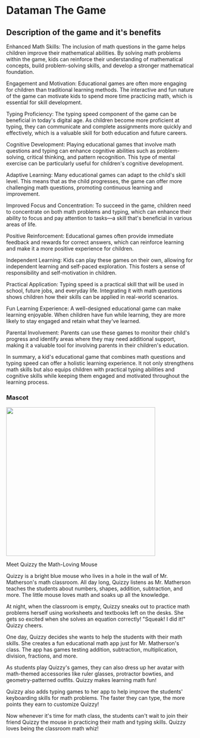 <h1>Dataman The Game</h1>


<h2>Description of the game and it's benefits</h2> 
<body>
  Enhanced Math Skills: The inclusion of math questions in the game helps children improve their mathematical abilities. By solving math problems within the game, kids can reinforce their understanding of mathematical concepts, build problem-solving skills, and develop a stronger mathematical foundation.

  Engagement and Motivation: Educational games are often more engaging for children than traditional learning methods. The interactive and fun nature of the game can motivate kids to spend more time practicing math, which is essential for skill development.

Typing Proficiency: The typing speed component of the game can be beneficial in today's digital age. As children become more proficient at typing, they can communicate and complete assignments more quickly and effectively, which is a valuable skill for both education and future careers.

Cognitive Development: Playing educational games that involve math questions and typing can enhance cognitive abilities such as problem-solving, critical thinking, and pattern recognition. This type of mental exercise can be particularly useful for children's cognitive development.

Adaptive Learning: Many educational games can adapt to the child's skill level. This means that as the child progresses, the game can offer more challenging math questions, promoting continuous learning and improvement.

Improved Focus and Concentration: To succeed in the game, children need to concentrate on both math problems and typing, which can enhance their ability to focus and pay attention to tasks—a skill that's beneficial in various areas of life.

Positive Reinforcement: Educational games often provide immediate feedback and rewards for correct answers, which can reinforce learning and make it a more positive experience for children.

Independent Learning: Kids can play these games on their own, allowing for independent learning and self-paced exploration. This fosters a sense of responsibility and self-motivation in children.

Practical Application: Typing speed is a practical skill that will be used in school, future jobs, and everyday life. Integrating it with math questions shows children how their skills can be applied in real-world scenarios.

Fun Learning Experience: A well-designed educational game can make learning enjoyable. When children have fun while learning, they are more likely to stay engaged and retain what they've learned.

Parental Involvement: Parents can use these games to monitor their child's progress and identify areas where they may need additional support, making it a valuable tool for involving parents in their children's education.

In summary, a kid's educational game that combines math questions and typing speed can offer a holistic learning experience. It not only strengthens math skills but also equips children with practical typing abilities and cognitive skills while keeping them engaged and motivated throughout the learning process.

</body>

<h3>Mascot</h3>

<img src="mascot.png.png" width="400"></img>





Meet Quizzy the Math-Loving Mouse

Quizzy is a bright blue mouse who lives in a hole in the wall of Mr. Matherson's math classroom. All day long, Quizzy listens as Mr. Matherson teaches the students about numbers, shapes, addition, subtraction, and more. The little mouse loves math and soaks up all the knowledge.

At night, when the classroom is empty, Quizzy sneaks out to practice math problems herself using worksheets and textbooks left on the desks. She gets so excited when she solves an equation correctly! "Squeak! I did it!" Quizzy cheers.

One day, Quizzy decides she wants to help the students with their math skills. She creates a fun educational math app just for Mr. Matherson's class. The app has games testing addition, subtraction, multiplication, division, fractions, and more.

As students play Quizzy's games, they can also dress up her avatar with math-themed accessories like ruler glasses, protractor bowties, and geometry-patterned outfits. Quizzy makes learning math fun!

Quizzy also adds typing games to her app to help improve the students' keyboarding skills for math problems. The faster they can type, the more points they earn to customize Quizzy!

Now whenever it's time for math class, the students can't wait to join their friend Quizzy the mouse in practicing their math and typing skills. Quizzy loves being the classroom math whiz!
